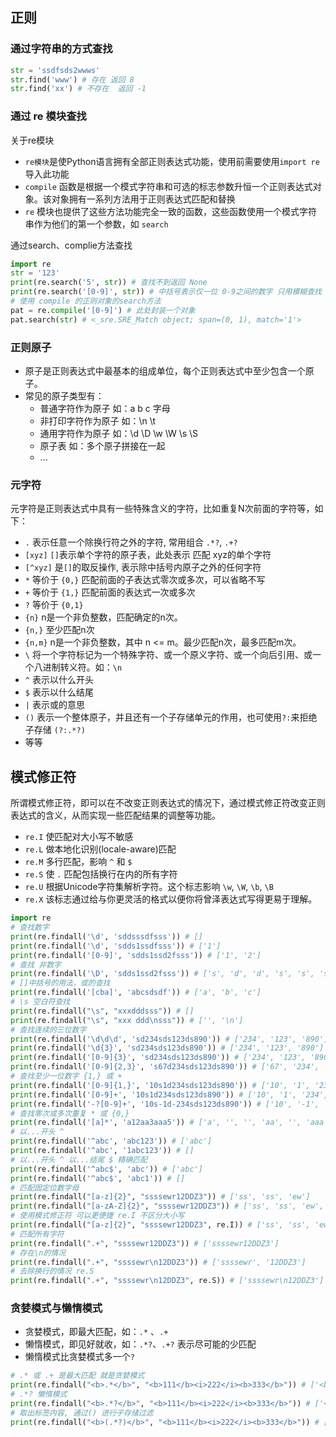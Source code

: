 正则
---

### 通过字符串的方式查找

```python
str = 'ssdfsds2wwws'
str.find('www') # 存在 返回 8
str.find('xx') # 不存在  返回 -1
```

### 通过 re 模块查找

关于re模块

- `re模块`是使Python语言拥有全部正则表达式功能，使用前需要使用`import re`导入此功能
- `compile` 函数是根据一个模式字符串和可选的标志参数升恒一个正则表达式对象。该对象拥有一系列方法用于正则表达式匹配和替换
- `re` 模块也提供了这些方法功能完全一致的函数，这些函数使用一个模式字符串作为他们的第一个参数，如 `search`

通过search、complie方法查找

```python
import re
str = '123'
print(re.search('5', str)) # 查找不到返回 None
print(re.search('[0-9]', str)) # 中括号表示仅一位 0-9之间的数字 只用模糊查找 <_sre.SRE_Match object; span=(0, 1), match='1'>
# 使用 compile 的正则对象的search方法
pat = re.compile('[0-9]') # 此处封装一个对象
pat.search(str) # <_sre.SRE_Match object; span=(0, 1), match='1'>
```

### 正则原子

- 原子是正则表达式中最基本的组成单位，每个正则表达式中至少包含一个原子。
- 常见的原子类型有：
  * 普通字符作为原子 如：a b c 字母
  * 非打印字符作为原子 如：\n \t
  * 通用字符作为原子 如：\d \D \w \W \s \S
  * 原子表 如：多个原子拼接在一起
  * ...

### 元字符

元字符是正则表达式中具有一些特殊含义的字符，比如重复N次前面的字符等，如下：

- `.` 表示任意一个除换行符之外的字符, 常用组合 `.*?`, `.+?`
- `[xyz]` `[]`表示单个字符的原子表，此处表示 匹配 xyz的单个字符
- `[^xyz]` 是`[]`的取反操作, 表示除中括号内原子之外的任何字符
- `*` 等价于 `{0,}` 匹配前面的子表达式零次或多次，可以省略不写
- `+` 等价于 `{1,}` 匹配前面的表达式一次或多次
- `?` 等价于 `{0,1}`
- `{n}` n是一个非负整数，匹配确定的n次。
- `{n,}` 至少匹配n次
- `{n,m}` n是一个非负整数，其中 n <= m。最少匹配n次，最多匹配m次。
- `\` 将一个字符标记为一个特殊字符、或一个原义字符、或一个向后引用、或一个八进制转义符。如：`\n`
- `^` 表示以什么开头
- `$` 表示以什么结尾
- `|` 表示或的意思
- `()` 表示一个整体原子，并且还有一个子存储单元的作用，也可使用`?:`来拒绝子存储 `(?:.*?)`
- 等等

## 模式修正符

所谓模式修正符，即可以在不改变正则表达式的情况下，通过模式修正符改变正则表达式的含义，从而实现一些匹配结果的调整等功能。

- `re.I` 使匹配对大小写不敏感
- `re.L` 做本地化识别(locale-aware)匹配
- `re.M` 多行匹配，影响 `^` 和 `$`
- `re.S` 使 `.` 匹配包括换行在内的所有字符
- `re.U` 根据Unicode字符集解析字符。这个标志影响 `\w`, `\W`, `\b`, `\B`
- `re.X` 该标志通过给与你更灵活的格式以便你将曾泽表达式写得更易于理解。


```python
import re
# 查找数字
print(re.findall('\d', 'sddsssdfsss')) # []
print(re.findall('\d', 'sdds1ssdfsss')) # ['1']
print(re.findall('[0-9]', 'sdds1ssd2fsss')) # ['1', '2']
# 查找 非数字
print(re.findall('\D', 'sdds1ssd2fsss')) # ['s', 'd', 'd', 's', 's', 's', 'd', 'f', 's', 's', 's']
# []中括号的用法，或的查找
print(re.findall('[cba]', 'abcsdsdf')) # ['a', 'b', 'c']
# \s 空白符查找
print(re.findall("\s", "xxxdddsss")) # []
print(re.findall("\s", "xxx ddd\nsss")) # ['', '\n']
# 查找连续的三位数字
print(re.findall('\d\d\d', 'sd234sds123ds890')) # ['234', '123', '890']
print(re.findall('\d{3}', 'sd234sds123ds890')) # ['234', '123', '890']
print(re.findall('[0-9]{3}', 'sd234sds123ds890')) # ['234', '123', '890']
print(re.findall('[0-9]{2,3}', 's67d234sds123ds890')) # ['67', '234', '123', '890'] 此处是查找2位或3位的数字，注意2与3之间有一个紧挨着的,不能加空格
# 查找至少一位数字 {1,} 或 +
print(re.findall('[0-9]{1,}', '10s1d234sds123ds890')) # ['10', '1', '234', '123', '890']
print(re.findall('[0-9]+', '10s1d234sds123ds890')) # ['10', '1', '234', '123', '890']
print(re.findall('-?[0-9]+', '10s-1d-234sds123ds890')) # ['10', '-1', '-234', '123', '890'] 查找 带有负号的和不带负号的 ? 是可有可无的意思
# 查找零次或多次重复 * 或 {0,}
print(re.findall('[a]*', 'a12aa3aaa5')) # ['a', '', '', 'aa', '', 'aaa', '', '']
# 以...开头 ^
print(re.findall('^abc', 'abc123')) # ['abc']
print(re.findall('^abc', '1abc123')) # []
# 以...开头 ^ 以...结尾 $ 精确匹配
print(re.findall('^abc$', 'abc')) # ['abc']
print(re.findall('^abc$', 'abc1')) # []
# 匹配固定位数字母
print(re.findall("[a-z]{2}", "ssssewr12DDZ3")) # ['ss', 'ss', 'ew']
print(re.findall("[a-zA-Z]{2}", "ssssewr12DDZ3")) # ['ss', 'ss', 'ew', 'DD']
# 使用模式修正符 可以更便捷 re.I 不区分大小写
print(re.findall("[a-z]{2}", "ssssewr12DDZ3", re.I)) # ['ss', 'ss', 'ew', 'DD']
# 匹配所有字符
print(re.findall(".+", "ssssewr12DDZ3")) # ['ssssewr12DDZ3']
# 存在\n的情况
print(re.findall(".+", "ssssewr\n12DDZ3")) # ['ssssewr', '12DDZ3']
# 去除换行的情况 re.S
print(re.findall(".+", "ssssewr\n12DDZ3", re.S)) # ['ssssewr\n12DDZ3']
```

### 贪婪模式与懒惰模式

- 贪婪模式，即最大匹配，如：`.*` 、`.+`
- 懒惰模式，即见好就收，如：`.*?`、`.+?` 表示尽可能的少匹配
- 懒惰模式比贪婪模式多一个`?`


```python
# .* 或 .+ 是最大匹配 就是贪婪模式
print(re.findall("<b>.*</b>", "<b>111</b><i>222</i><b>333</b>")) # ['<b>111</b><i>222</i><b>333</b>']
# .*? 懒惰模式
print(re.findall("<b>.*?</b>", "<b>111</b><i>222</i><b>333</b>")) # ['<b>111</b>', '<b>333</b>']
# 取出标签内容, 通过() 进行子存储过滤
print(re.findall("<b>(.*?)</b>", "<b>111</b><i>222</i><b>333</b>")) # ['111', '333']
```